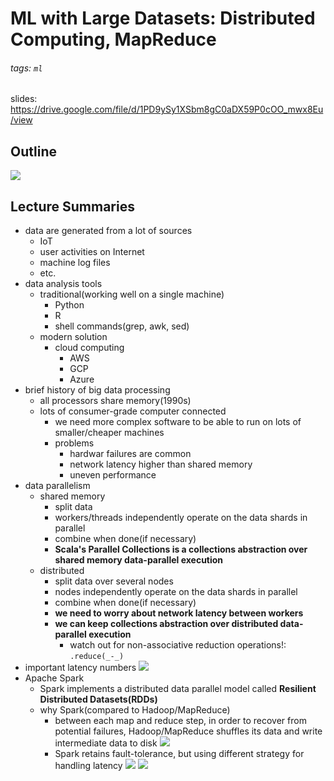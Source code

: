 # ML with Large Datasets: Distributed Computing, MapReduce

###### tags: `ml`

slides: https://drive.google.com/file/d/1PD9ySy1XSbm8gC0aDX59P0cOO_mwx8Eu/view

## Outline

![](https://i.imgur.com/0GsGQ3p.png)

## Lecture Summaries

- data are generated from a lot of sources
    - IoT
    - user activities on Internet
    - machine log files
    - etc.
- data analysis tools
    - traditional(working well on a single machine)
        - Python
        - R
        - shell commands(grep, awk, sed)
    - modern solution
        - cloud computing
            - AWS
            - GCP
            - Azure
- brief history of big data processing
    - all processors share memory(1990s)
    - lots of consumer-grade computer connected
        - we need more complex software to be able to run on lots of smaller/cheaper machines
        - problems
            - hardwar failures are common
            - network latency higher than shared memory
            - uneven performance
- data parallelism
    - shared memory
        - split data
        - workers/threads independently operate on the data shards in parallel
        - combine when done(if necessary)
        - **Scala's Parallel Collections is a collections abstraction over shared memory data-parallel execution**
    - distributed
        - split data over several nodes
        - nodes independently operate on the data shards in parallel
        - combine when done(if necessary)
        - **we need to worry about network latency between workers**
        - **we can keep collections abstraction over distributed data-parallel execution**
            - watch out for non-associative reduction operations!: `.reduce(_-_)`
- important latency numbers
    ![](https://i.imgur.com/KqnPAwq.png)
- Apache Spark
    - Spark implements a distributed data parallel model called **Resilient Distributed Datasets(RDDs)**
    - why Spark(compared to Hadoop/MapReduce)
        - between each map and reduce step, in order to recover from potential failures, Hadoop/MapReduce shuffles its data and write intermediate data to disk
        ![](https://i.imgur.com/zxWU89H.png)
        - Spark retains fault-tolerance, but using different strategy for handling latency
        ![](https://i.imgur.com/eziJUUh.png)
        ![](https://i.imgur.com/Up2UyJw.png)

